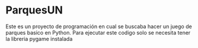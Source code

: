 # ParquesUN
Este es un proyecto de programación en cual se buscaba hacer un juego de parques basico en Python.
Para ejecutar este codigo solo se necesita tener la libreria pygame instalada
